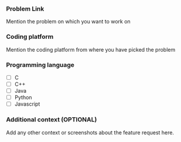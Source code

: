### Problem Link

Mention the problem on which you want to work on

### Coding platform

Mention the coding platform from where you have picked the problem

### Programming language

<!--
Leave it unchecked Owner will mark it :)
-->

-   [ ] C
-   [ ] C++
-   [ ] Java
-   [ ] Python
-   [ ] Javascript

### Additional context (OPTIONAL)

Add any other context or screenshots about the feature request here.
